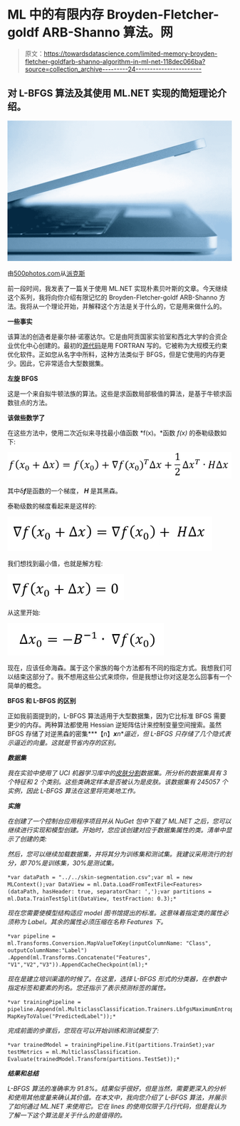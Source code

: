 # ML 中的有限内存 Broyden-Fletcher-goldf ARB-Shanno 算法。网

> 原文：<https://towardsdatascience.com/limited-memory-broyden-fletcher-goldfarb-shanno-algorithm-in-ml-net-118dec066ba?source=collection_archive---------24----------------------->

## 对 L-BFGS 算法及其使用 ML.NET 实现的简短理论介绍。

![](img/38b8a026207f17120e56a9678b4e2c51.png)

由[500photos.com](https://www.pexels.com/@500photos-com-15338)从[派克斯](https://www.pexels.com/photo/93405)

前一段时间，我发表了一篇关于使用 ML.NET 实现朴素贝叶斯的文章。今天继续这个系列，我将向你介绍有限记忆的 Broyden-Fletcher-goldf ARB-Shanno 方法。我将从一个理论开始，并解释这个方法是关于什么的，它是用来做什么的。

**一些事实**

该算法的创造者是豪尔赫·诺塞达尔。它是由阿贡国家实验室和西北大学的合资企业优化中心创建的。最初的[源代码](http://users.iems.northwestern.edu/~nocedal/lbfgs.html)是用 FORTRAN 写的。它被称为大规模无约束优化软件。正如您从名字中所料，这种方法类似于 BFGS，但是它使用的内存更少。因此，它非常适合大型数据集。

**左旋 BFGS**

这是一个来自拟牛顿法族的算法。这些是求函数局部极值的算法，是基于牛顿求函数驻点的方法。

**该做些数学了**

在这些方法中，使用二次近似来寻找最小值函数 *f(x)。*函数 *f(x)* 的泰勒级数如下:

![](img/998534c1ad67efe4315107f83bb9715a.png)

其中δ***f***是函数的一个梯度， ***H*** 是其黑森。

泰勒级数的梯度看起来是这样的:

![](img/29a33d5bd3867c2ae09f4a59eab485cd.png)

我们想找到最小值，也就是解方程:

![](img/b54a18fa2f26b2775988d21ebcd8b790.png)

从这里开始:

![](img/e2efb9400619816d1e1e1efeb03cbafc.png)

现在，应该任命海森。属于这个家族的每个方法都有不同的指定方式。我想我们可以结束这部分了。我不想用这些公式来烦你，但是我想让你对这是怎么回事有一个简单的概念。

**BFGS 和 L-BFGS 的区别**

正如我前面提到的，L-BFGS 算法适用于大型数据集，因为它比标准 BFGS 需要更少的内存。两种算法都使用 Hessian 逆矩阵估计来控制变量空间搜索。虽然 BFGS 存储了对逆黑森的密集***【n】****x***n***逼近，但 L-BFGS 只存储了几个隐式表示逼近的向量。这就是节省内存的区别。*

***数据集***

*我在实验中使用了 UCI 机器学习库中的[皮肤分割](https://archive.ics.uci.edu/ml/datasets/Skin+Segmentation)数据集。所分析的数据集具有 3 个特征和 2 个类别。这些类确定样本是否被认为是皮肤。该数据集有 245057 个实例，因此 L-BFGS 算法在这里将完美地工作。*

***实施***

*在创建了一个控制台应用程序项目并从 NuGet 包中下载了 ML.NET 之后，您可以继续进行实现和模型创建。开始时，您应该创建对应于数据集属性的类。清单中显示了创建的类:*

*然后，您可以继续加载数据集，并将其分为训练集和测试集。我建议采用流行的划分，即 70%是训练集，30%是测试集。*

```
*var dataPath = "../../skin-segmentation.csv";var ml = new MLContext();var DataView = ml.Data.LoadFromTextFile<Features>(dataPath, hasHeader: true, separatorChar: ',');var partitions = ml.Data.TrainTestSplit(DataView, testFraction: 0.3);*
```

*现在您需要使模型结构适应 model 图书馆提出的标准。这意味着指定类的属性必须称为 Label。其余的属性必须压缩在名称 Features 下。*

```
*var pipeline = ml.Transforms.Conversion.MapValueToKey(inputColumnName: "Class", outputColumnName:"Label")
.Append(ml.Transforms.Concatenate("Features", "V1","V2","V3")).AppendCacheCheckpoint(ml);*
```

*现在是建立培训渠道的时候了。在这里，选择 L-BFGS 形式的分类器，在参数中指定标签和要素的列名。您还指示了表示预测标签的属性。*

```
*var trainingPipeline = pipeline.Append(ml.MulticlassClassification.Trainers.LbfgsMaximumEntropy("Label","Features")).Append(ml.Transforms.Conversion.
MapKeyToValue("PredictedLabel"));*
```

*完成前面的步骤后，您现在可以开始训练和测试模型了:*

```
*var trainedModel = trainingPipeline.Fit(partitions.TrainSet);var testMetrics = ml.MulticlassClassification.
Evaluate(trainedModel.Transform(partitions.TestSet));*
```

***结果和总结***

*L-BFGS 算法的准确率为 91.8%。结果似乎很好，但是当然，需要更深入的分析和使用其他度量来确认其价值。在本文中，我向您介绍了 L-BFGS 算法，并展示了如何通过 ML.NET 来使用它。它在 lines 的使用仅限于几行代码，但是我认为了解一下这个算法是关于什么的是值得的。*